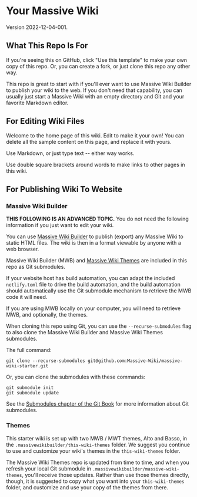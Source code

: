 # Your Massive Wiki

Version 2022-12-04-001.

## What This Repo Is For

If you're seeing this on GitHub, click "Use this template" to make your own copy of this repo. Or, you can create a fork, or just clone this repo any other way.

This repo is great to start with if you'll ever want to use Massive Wiki Builder to publish your wiki to the web. If you don't need that capability, you can usually just start a Massive Wiki with an empty directory and Git and your favorite Markdown editor.

## For Editing Wiki Files

Welcome to the home page of this wiki. Edit to make it your own! You can delete all the sample content on this page, and replace it with yours.

Use Markdown, or just type text -- either way works.

Use double square brackets around words to make links to other pages in this wiki.

## For Publishing Wiki To Website

### Massive Wiki Builder

**THIS FOLLOWING IS AN ADVANCED TOPIC.** You do not need the following information if you just want to edit your wiki.

You can use [Massive Wiki Builder](https://github.com/peterkaminski/massivewikibuilder) to publish (export) any Massive Wiki to static HTML files. The wiki is then in a format viewable by anyone with a web browser.

Massive Wiki Builder (MWB) and [Massive Wiki Themes](https://github.com/peterkaminski/massive-wiki-themes) are included in this repo as Git submodules.

If your website host has build automation, you can adapt the included `netlify.toml` file to drive the build automation, and the build automation should automatically use the Git submodule mechanism to retrieve the MWB code it will need.

If you are using MWB locally on your computer, you will need to retrieve MWB, and optionally, the themes.

When cloning this repo using Git, you can use the `--recurse-submodules` flag to also clone the Massive Wiki Builder and Massive Wiki Themes submodules.

The full command:

```shell
git clone --recurse-submodules git@github.com:Massive-Wiki/massive-wiki-starter.git
```

Or, you can clone the submodules with these commands:

```shell
git submodule init
git submodule update
```

See the [Submodules chapter of the Git Book](https://git-scm.com/book/en/v2/Git-Tools-Submodules) for more information about Git submodules.

### Themes

This starter wiki is set up with two MWB / MWT themes, Alto and Basso, in the `.massivewikibuilder/this-wiki-themes` folder. We suggest you continue to use and customize your wiki's themes in the `this-wiki-themes` folder.

The Massive Wiki Themes repo is updated from time to time, and when you refresh your local Git submodule in `.massivewikibuilder/massive-wiki-themes`, you'll receive those updates. Rather than use those themes directly, though, it is suggested to copy what you want into your `this-wiki-themes` folder, and customize and use your copy of the themes from there.
